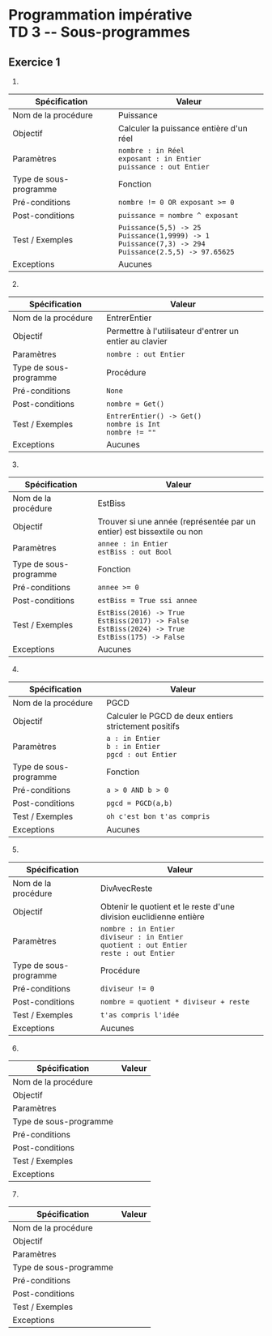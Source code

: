 # Programmation impérative <BR> TD 3 -- Sous-programmes

## Exercice 1

1)

| Spécification | Valeur |
| ---- | ---- |
| Nom de la procédure | Puissance |
| Objectif | Calculer la puissance entière d'un réel |
| Paramètres | `nombre : in Réel` <br> `exposant : in Entier` <br> `puissance : out Entier` |
| Type de sous-programme | Fonction |
| Pré-conditions | `nombre != 0 OR exposant >= 0` |
| Post-conditions | `puissance = nombre ^ exposant` |
| Test / Exemples | `Puissance(5,5) -> 25` <br> `Puissance(1,9999) -> 1` <br> `Puissance(7,3) -> 294` <br> `Puissance(2.5,5) -> 97.65625` |
| Exceptions | Aucunes |


2)

| Spécification | Valeur |
| ---- | ---- |
| Nom de la procédure | EntrerEntier |
| Objectif | Permettre à l'utilisateur d'entrer un entier au clavier |
| Paramètres | `nombre : out Entier` |
| Type de sous-programme | Procédure |
| Pré-conditions | `None` |
| Post-conditions | `nombre = Get()` |
| Test / Exemples | `EntrerEntier() -> Get()` <br> `nombre is Int` <br> `nombre != ""` |
| Exceptions | Aucunes |

3)

| Spécification | Valeur |
| ---- | ---- |
| Nom de la procédure | EstBiss |
| Objectif | Trouver si une année (représentée par un entier) est bissextile ou non |
| Paramètres | `annee : in Entier` <br> `estBiss : out Bool` |
| Type de sous-programme | Fonction |
| Pré-conditions | `annee >= 0` |
| Post-conditions | `estBiss = True ssi annee` |
| Test / Exemples | `EstBiss(2016) -> True` <br> `EstBiss(2017) -> False` <br> `EstBiss(2024) -> True` <br> `EstBiss(175) -> False` |
| Exceptions | Aucunes |

4)

| Spécification | Valeur |
| ---- | ---- |
| Nom de la procédure | PGCD |
| Objectif | Calculer le PGCD de deux entiers strictement positifs |
| Paramètres | `a : in Entier` <br> `b : in Entier` <br> `pgcd : out Entier` |
| Type de sous-programme | Fonction |
| Pré-conditions | `a > 0 AND b > 0` |
| Post-conditions | `pgcd = PGCD(a,b)` |
| Test / Exemples | `oh c'est bon t'as compris` |
| Exceptions | Aucunes |

5)

| Spécification | Valeur |
| ---- | ---- |
| Nom de la procédure | DivAvecReste |
| Objectif | Obtenir le quotient et le reste d'une division euclidienne entière |
| Paramètres | `nombre : in Entier` <br> `diviseur : in Entier` <br> `quotient : out Entier` <br> `reste : out Entier` |
| Type de sous-programme | Procédure |
| Pré-conditions | `diviseur != 0` |
| Post-conditions | `nombre = quotient * diviseur + reste` |
| Test / Exemples | `t'as compris l'idée` |
| Exceptions | Aucunes |

6)

| Spécification | Valeur |
| ---- | ---- |
| Nom de la procédure |  |
| Objectif |  |
| Paramètres |  |
| Type de sous-programme |  |
| Pré-conditions |  |
| Post-conditions |  |
| Test / Exemples |  |
| Exceptions |  |

7)

| Spécification | Valeur |
| ---- | ---- |
| Nom de la procédure |  |
| Objectif |  |
| Paramètres |  |
| Type de sous-programme |  |
| Pré-conditions |  |
| Post-conditions |  |
| Test / Exemples |  |
| Exceptions |  |